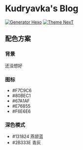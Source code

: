 # Kudryavka's Blog

[![Generator Hexo](https://img.shields.io/badge/Generator-Hexo-blue?style=flat-square&logo=hexo)](https://github.com/hexojs/hexo)
[![Theme NexT](https://img.shields.io/badge/Theme-NexT-black?&style=flat-square&logo=github)](https://github.com/next-theme/hexo-theme-next)

## 配色方案

### 背景

还没想好

### 图标

- #F7C9C6
- #80BEC1
- #67A1AF
- #E76855
- #F6E6E6

### 深色模式

- #131824  燕颔蓝
- #2B333E  青灰
